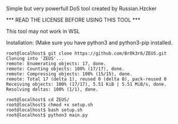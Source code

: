 Simple but very powerfull DoS tool created by Russian.Hzcker

*** READ THE LICENSE BEFORE USING THIS TOOL ***

This tool may not work in WSL

Installation: (Make sure you have python3 and python3-pip installed.
```
root@localhost$ git clone https://github.com/Br0k3r6/ZEUS.git
Cloning into 'ZEUS'...
remote: Enumerating objects: 17, done.
remote: Counting objects: 100% (17/17), done.
remote: Compressing objects: 100% (15/15), done.
remote: Total 17 (delta 1), reused 0 (delta 0), pack-reused 0
Receiving objects: 100% (17/17), 5.51 KiB | 5.51 MiB/s, done.
Resolving deltas: 100% (1/1), done.

root@localhost$ cd ZEUS/
root@localhost$ chmod +x setup.sh
root@localhost$ bash setup.sh
root@localhost$ python3 main.py
```
